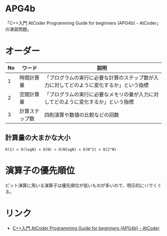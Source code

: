 # APG4b

「C++入門 AtCoder Programming Guide for beginners (APG4b) - AtCoder」の演習問題。

# オーダー

| No  | ワード     | 説明                                           |
| --- | ------- | -------------------------------------------- |
| 1   | 時間計算量   | 「プログラムの実行に必要な計算のステップ数が入力に対してどのように変化するか」という指標 |
| 2   | 空間計算量   | 「プログラムの実行に必要なメモリの量が入力に対してどのように変化するか」という指標    |
| 3   | 計算ステップ数 | 四則演算や数値の比較などの回数                              |

## 計算量の大まかな大小

```
O(1) < O(logN) < O(N) < O(NlogN) < O(N^2) < O(2^N)
```

# 演算子の優先順位

ビット演算に用いる演算子は優先順位が低いものが多いので、明示的に`()`でくくる。

# リンク

- [C++入門 AtCoder Programming Guide for beginners (APG4b) - AtCoder](https://atcoder.jp/contests/apg4b)
